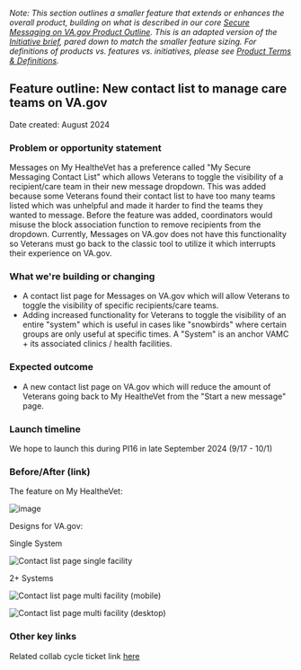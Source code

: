 *Note: This section outlines a smaller feature that extends or enhances the overall product, building on what is described in our core [Secure Messaging on VA.gov Product Outline](https://github.com/department-of-veterans-affairs/va.gov-team/tree/master/products/health-care/digital-health-modernization/mhv-to-va.gov/secure-messaging/product). This is an adapted version of the [Initiative brief](https://github.com/department-of-veterans-affairs/va.gov-team/blob/master/teams/vsa/product/initiative-brief-template.md), pared down to match the smaller feature sizing. For definitions of products vs. features vs. initiatives, please see [Product Terms & Definitions](https://depo-platform-documentation.scrollhelp.site/getting-started/product-operations-terms-and-definition).*

## Feature outline: New contact list to manage care teams on VA.gov
Date created: August 2024

### Problem or opportunity statement
Messages on My HealtheVet has a preference called "My Secure Messaging Contact List" which allows Veterans to toggle the visibility of a recipient/care team in their new message dropdown. This was added because some Veterans found their contact list to have too many teams listed which was unhelpful and made it harder to find the teams they wanted to message. Before the feature was added, coordinators would misuse the block association function to remove recipients from the dropdown. Currently, Messages on VA.gov does not have this functionality so Veterans must go back to the classic tool to utilize it which interrupts their experience on VA.gov.

### What we're building or changing
* A contact list page for Messages on VA.gov which will allow Veterans to toggle the visibility of specific recipients/care teams.
* Adding increased functionality for Veterans to toggle the visibility of an entire "system" which is useful in cases like "snowbirds" where certain groups are only useful at specific times. A "System" is an anchor VAMC + its associated clinics / health facilities.

### Expected outcome
* A new contact list page on VA.gov which will reduce the amount of Veterans going back to My HealtheVet from the "Start a new message" page.

### Launch timeline
We hope to launch this during PI16 in late September 2024 (9/17 - 10/1)


### Before/After (link) 
The feature on My HealtheVet:

![image](https://github.com/user-attachments/assets/ff13a93c-7174-4746-8aec-73ff21ffada3)

Designs for VA.gov:

Single System

![Contact list page single facility ](https://github.com/user-attachments/assets/0cd7e49e-fd3e-4808-9af6-f01acda15005)

2+ Systems

![Contact list page multi facility (mobile)](https://github.com/user-attachments/assets/ad2863e5-92a9-4417-9e2e-f5326ffed33c)

![Contact list page multi facility (desktop)](https://github.com/user-attachments/assets/0ac78831-890e-408f-ac29-0a1c7f4de102)



### Other key links 
Related collab cycle ticket link [here](https://github.com/department-of-veterans-affairs/va.gov-team/issues/90850)
